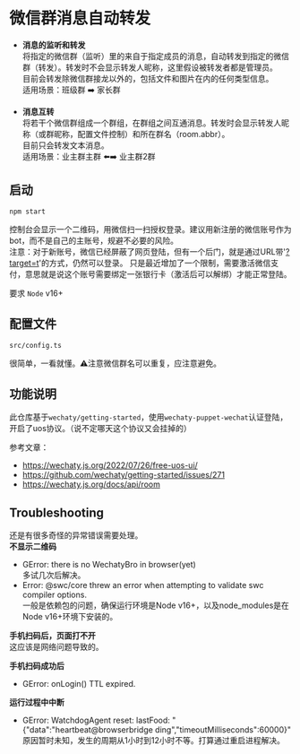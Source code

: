 # 微信群消息自动转发
* **消息的监听和转发**  
将指定的微信群（监听）里的来自于指定成员的消息，自动转发到指定的微信群（转发）。转发时不会显示转发人昵称，这里假设被转发者都是管理员。  
目前会转发除微信群接龙以外的，包括文件和图片在内的任何类型信息。  
适用场景：班级群 ➡️ 家长群


* **消息互转**  
将若干个微信群组成一个群组，在群组之间互通消息。转发时会显示转发人昵称（或群昵称，配置文件控制）和所在群名（room.abbr）。  
目前只会转发文本消息。  
适用场景：业主群主群 ⬅️➡️ 业主群2群

## 启动
```
npm start
```
控制台会显示一个二维码，用微信扫一扫授权登录。建议用新注册的微信账号作为bot，而不是自己的主账号，规避不必要的风险。  
注意：对于新账号，微信已经屏蔽了网页登陆，但有一个后门，就是通过URL带'[?target=t](https://wx.qq.com/?target=t)'的方式，仍然可以登录。
只是最近增加了一个限制，需要激活微信支付，意思就是说这个账号需要绑定一张银行卡（激活后可以解绑）才能正常登陆。

要求 `Node` v16+

## 配置文件
```
src/config.ts
```
很简单，一看就懂。⚠️注意微信群名可以重复，应注意避免。

## 功能说明
此仓库基于`wechaty/getting-started`，使用`wechaty-puppet-wechat`认证登陆，开启了uos协议。（说不定哪天这个协议又会挂掉的）  

参考文章：
* https://wechaty.js.org/2022/07/26/free-uos-ui/
* https://github.com/wechaty/getting-started/issues/271
* https://wechaty.js.org/docs/api/room

## Troubleshooting
还是有很多奇怪的异常错误需要处理。  
**不显示二维码**  
* GError: there is no WechatyBro in browser(yet)  
多试几次后解决。  
* Error: @swc/core threw an error when attempting to validate swc compiler options.  
一般是依赖包的问题，确保运行环境是Node v16+，以及node_modules是在Node v16+环境下安装的。

**手机扫码后，页面打不开**  
这应该是网络问题导致的。

**手机扫码成功后**
* GError: onLogin() TTL expired.  

**运行过程中中断**
* GError: WatchdogAgent reset: lastFood: "{"data":"heartbeat@browserbridge ding","timeoutMilliseconds":60000}"  
原因暂时未知，发生的周期从1小时到12小时不等。打算通过重启进程解决。
